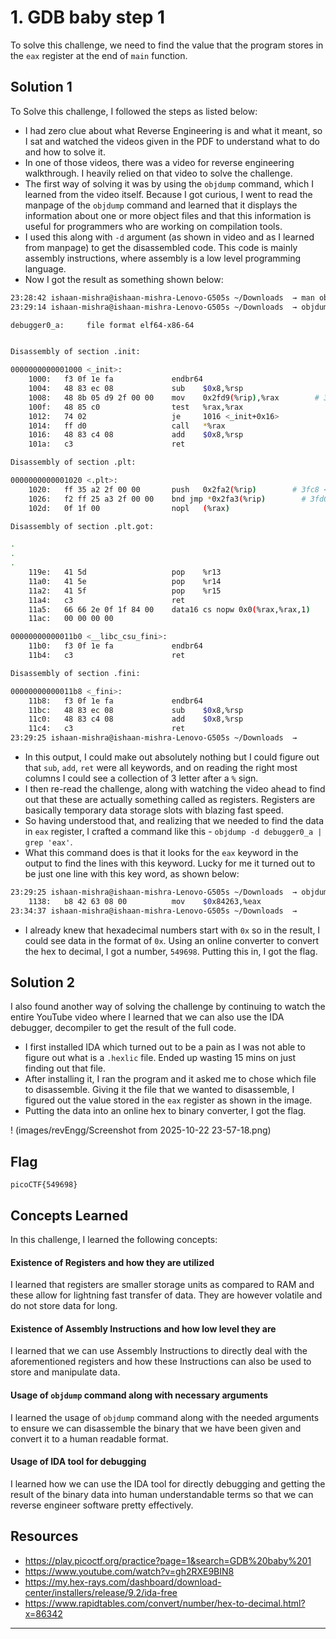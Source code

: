 # 1. GDB baby step 1 
To solve this challenge, we need to find the value that the program stores in the `eax` register at the end of `main` function. 

## Solution 1 

To Solve this challenge, I followed the steps as listed below: 
- I had zero clue about what Reverse Engineering is and what it meant, so I sat and watched the videos given in the PDF to understand what to do and how to solve it. 
- In one of those videos, there was a video for reverse engineering walkthrough. I heavily relied on that video to solve the challenge. 
- The first way of solving it was by using the `objdump` command, which I learned from the video itself. Because I got curious, I went to read the manpage of the `objdump` command and learned that it displays the information about one or more object files and that this information is useful for programmers who are working on compilation tools. 
- I used this along with `-d` argument (as shown in video and as I learned from manpage) to get the disassembled code. This code is mainly assembly instructions, where assembly is a low level programming language. 
- Now I got the result as something shown below: 

```bash 
23:28:42 ishaan-mishra@ishaan-mishra-Lenovo-G505s ~/Downloads  → man objdump 
23:29:14 ishaan-mishra@ishaan-mishra-Lenovo-G505s ~/Downloads  → objdump -d debugger0_a

debugger0_a:     file format elf64-x86-64


Disassembly of section .init:

0000000000001000 <_init>:
    1000:	f3 0f 1e fa          	endbr64
    1004:	48 83 ec 08          	sub    $0x8,%rsp
    1008:	48 8b 05 d9 2f 00 00 	mov    0x2fd9(%rip),%rax        # 3fe8 <__gmon_start__>
    100f:	48 85 c0             	test   %rax,%rax
    1012:	74 02                	je     1016 <_init+0x16>
    1014:	ff d0                	call   *%rax
    1016:	48 83 c4 08          	add    $0x8,%rsp
    101a:	c3                   	ret

Disassembly of section .plt:

0000000000001020 <.plt>:
    1020:	ff 35 a2 2f 00 00    	push   0x2fa2(%rip)        # 3fc8 <_GLOBAL_OFFSET_TABLE_+0x8>
    1026:	f2 ff 25 a3 2f 00 00 	bnd jmp *0x2fa3(%rip)        # 3fd0 <_GLOBAL_OFFSET_TABLE_+0x10>
    102d:	0f 1f 00             	nopl   (%rax)

Disassembly of section .plt.got:

.
.
.
    119e:	41 5d                	pop    %r13
    11a0:	41 5e                	pop    %r14
    11a2:	41 5f                	pop    %r15
    11a4:	c3                   	ret
    11a5:	66 66 2e 0f 1f 84 00 	data16 cs nopw 0x0(%rax,%rax,1)
    11ac:	00 00 00 00 

00000000000011b0 <__libc_csu_fini>:
    11b0:	f3 0f 1e fa          	endbr64
    11b4:	c3                   	ret

Disassembly of section .fini:

00000000000011b8 <_fini>:
    11b8:	f3 0f 1e fa          	endbr64
    11bc:	48 83 ec 08          	sub    $0x8,%rsp
    11c0:	48 83 c4 08          	add    $0x8,%rsp
    11c4:	c3                   	ret
23:29:25 ishaan-mishra@ishaan-mishra-Lenovo-G505s ~/Downloads  → 

```
- In this output, I could make out absolutely nothing but I could figure out that `sub`, `add`, `ret` were all keywords, and on reading the right most columns I could see a collection of 3 letter after a `%` sign. 
- I then re-read the challenge, along with watching the video ahead to find out that these are actually something called as registers. Registers are basically temporary data storage slots with blazing fast speed. 
- So having understood that, and realizing that we needed to find the data in `eax` register, I crafted a command like this - `objdump -d debugger0_a | grep 'eax'`. 
- What this command does is that it looks for the `eax` keyword in the output to find the lines with this keyword. Lucky for me it turned out to be just one line with this key word, as shown below: 

```bash 
23:29:25 ishaan-mishra@ishaan-mishra-Lenovo-G505s ~/Downloads  → objdump -d debugger0_a | grep 'eax'
    1138:	b8 42 63 08 00       	mov    $0x84263,%eax
23:34:37 ishaan-mishra@ishaan-mishra-Lenovo-G505s ~/Downloads  → 
```
- I already knew that hexadecimal numbers start with `0x` so in the result, I could see data in the format of `0x`. Using an online converter to convert the hex to decimal, I got a number, `549698`. Putting this in, I got the flag.


## Solution 2 
I also found another way of solving the challenge by continuing to watch the entire YouTube video where I learned that we can also use the IDA debugger, decompiler to get the result of the full code. 

- I first installed IDA which turned out to be a pain as I was not able to figure out what is a `.hexlic` file. Ended up wasting 15 mins on just finding out that file. 
- After installing it, I ran the program and it asked me to chose which file to disassemble. Giving it the file that we wanted to disassemble, I figured out the value stored in the `eax` register as shown in the image. 
- Putting the data into an online hex to binary converter, I got the flag. 

! (images/revEngg/Screenshot from 2025-10-22 23-57-18.png)

## Flag 
`picoCTF{549698}`

## Concepts Learned 

In this challenge, I learned the following concepts:

#### Existence of Registers and how they are utilized
I learned that registers are smaller storage units as compared to RAM and these allow for lightning fast transfer of data. They are however volatile and do not store data for long.

#### Existence of Assembly Instructions and how low level they are 
I learned that we can use Assembly Instructions to directly deal with the aforementioned registers and how these Instructions can also be used to store and manipulate data.

#### Usage of `objdump` command along with necessary arguments
I learned the usage of `objdump` command along with the needed arguments to ensure we can disassemble the binary that we have been given and convert it to a human readable format.

#### Usage of IDA tool for debugging
I learned how we can use the IDA tool for directly debugging and getting the result of the binary data into human understandable terms so that we can reverse engineer software pretty effectively. 

## Resources
- https://play.picoctf.org/practice?page=1&search=GDB%20baby%201
- https://www.youtube.com/watch?v=gh2RXE9BIN8
- https://my.hex-rays.com/dashboard/download-center/installers/release/9.2/ida-free
- https://www.rapidtables.com/convert/number/hex-to-decimal.html?x=86342
----------------------------------------------------------------------------------------------------------------------------------

